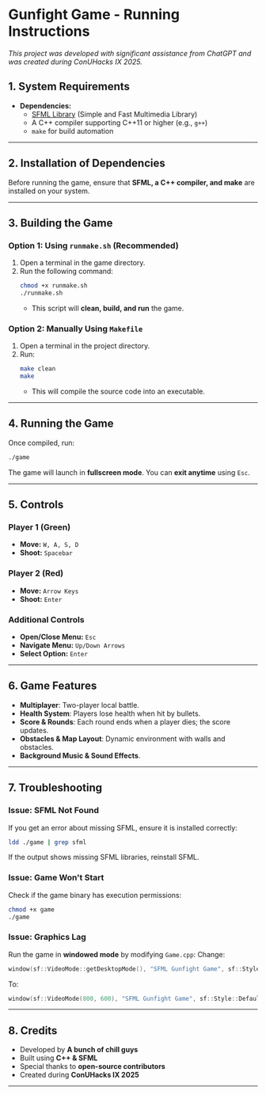 # **Gunfight Game - Running Instructions**

*This project was developed with significant assistance from ChatGPT and was created during ConUHacks IX 2025.*

## **1. System Requirements**
- **Dependencies:**
  - [SFML Library](https://www.sfml-dev.org/) (Simple and Fast Multimedia Library)
  - A C++ compiler supporting C++11 or higher (e.g., `g++`)
  - `make` for build automation

---

## **2. Installation of Dependencies**
Before running the game, ensure that **SFML, a C++ compiler, and make** are installed on your system.

---

## **3. Building the Game**
### **Option 1: Using `runmake.sh` (Recommended)**
1. Open a terminal in the game directory.
2. Run the following command:
   ```sh
   chmod +x runmake.sh
   ./runmake.sh
   ```
   - This script will **clean, build, and run** the game.

### **Option 2: Manually Using `Makefile`**
1. Open a terminal in the project directory.
2. Run:
   ```sh
   make clean
   make
   ```
   - This will compile the source code into an executable.

---

## **4. Running the Game**
Once compiled, run:
```sh
./game
```

The game will launch in **fullscreen mode**. You can **exit anytime** using `Esc`.

---

## **5. Controls**
### **Player 1 (Green)**
- **Move:** `W, A, S, D`
- **Shoot:** `Spacebar`

### **Player 2 (Red)**
- **Move:** `Arrow Keys`
- **Shoot:** `Enter`

### **Additional Controls**
- **Open/Close Menu:** `Esc`
- **Navigate Menu:** `Up/Down Arrows`
- **Select Option:** `Enter`

---

## **6. Game Features**
- **Multiplayer**: Two-player local battle.
- **Health System**: Players lose health when hit by bullets.
- **Score & Rounds**: Each round ends when a player dies; the score updates.
- **Obstacles & Map Layout**: Dynamic environment with walls and obstacles.
- **Background Music & Sound Effects**.

---

## **7. Troubleshooting**
### **Issue: SFML Not Found**
If you get an error about missing SFML, ensure it is installed correctly:
```sh
ldd ./game | grep sfml
```
If the output shows missing SFML libraries, reinstall SFML.

### **Issue: Game Won't Start**
Check if the game binary has execution permissions:
```sh
chmod +x game
./game
```

### **Issue: Graphics Lag**
Run the game in **windowed mode** by modifying `Game.cpp`:
Change:
```cpp
window(sf::VideoMode::getDesktopMode(), "SFML Gunfight Game", sf::Style::Fullscreen)
```
To:
```cpp
window(sf::VideoMode(800, 600), "SFML Gunfight Game", sf::Style::Default)
```

---

## **8. Credits**
- Developed by **A bunch of chill guys**
- Built using **C++ & SFML**
- Special thanks to **open-source contributors**
- Created during **ConUHacks IX 2025**

---
